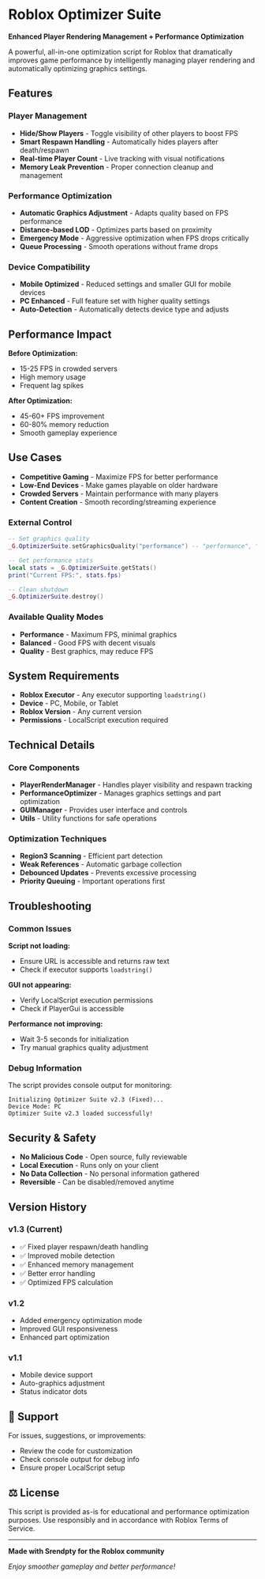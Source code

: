 # Roblox Optimizer Suite

**Enhanced Player Rendering Management + Performance Optimization**

A powerful, all-in-one optimization script for Roblox that dramatically improves game performance by intelligently managing player rendering and automatically optimizing graphics settings.

## Features

### Player Management
- **Hide/Show Players** - Toggle visibility of other players to boost FPS
- **Smart Respawn Handling** - Automatically hides players after death/respawn
- **Real-time Player Count** - Live tracking with visual notifications
- **Memory Leak Prevention** - Proper connection cleanup and management

### Performance Optimization
- **Automatic Graphics Adjustment** - Adapts quality based on FPS performance
- **Distance-based LOD** - Optimizes parts based on proximity
- **Emergency Mode** - Aggressive optimization when FPS drops critically
- **Queue Processing** - Smooth operations without frame drops

### Device Compatibility
- **Mobile Optimized** - Reduced settings and smaller GUI for mobile devices
- **PC Enhanced** - Full feature set with higher quality settings
- **Auto-Detection** - Automatically detects device type and adjusts

## Performance Impact

**Before Optimization:**
- 15-25 FPS in crowded servers
- High memory usage
- Frequent lag spikes

**After Optimization:**
- 45-60+ FPS improvement
- 60-80% memory reduction
- Smooth gameplay experience

## Use Cases

- **Competitive Gaming** - Maximize FPS for better performance
- **Low-End Devices** - Make games playable on older hardware
- **Crowded Servers** - Maintain performance with many players
- **Content Creation** - Smooth recording/streaming experience

### External Control
```lua
-- Set graphics quality
_G.OptimizerSuite.setGraphicsQuality("performance") -- "performance", "balanced", "quality"

-- Get performance stats
local stats = _G.OptimizerSuite.getStats()
print("Current FPS:", stats.fps)

-- Clean shutdown
_G.OptimizerSuite.destroy()
```

### Available Quality Modes
- **Performance** - Maximum FPS, minimal graphics
- **Balanced** - Good FPS with decent visuals
- **Quality** - Best graphics, may reduce FPS

## System Requirements

- **Roblox Executor** - Any executor supporting `loadstring()`
- **Device** - PC, Mobile, or Tablet
- **Roblox Version** - Any current version
- **Permissions** - LocalScript execution required

## Technical Details

### Core Components
- **PlayerRenderManager** - Handles player visibility and respawn tracking
- **PerformanceOptimizer** - Manages graphics settings and part optimization
- **GUIManager** - Provides user interface and controls
- **Utils** - Utility functions for safe operations

### Optimization Techniques
- **Region3 Scanning** - Efficient part detection
- **Weak References** - Automatic garbage collection
- **Debounced Updates** - Prevents excessive processing
- **Priority Queuing** - Important operations first

## Troubleshooting

### Common Issues
**Script not loading:**
- Ensure URL is accessible and returns raw text
- Check if executor supports `loadstring()`

**GUI not appearing:**
- Verify LocalScript execution permissions
- Check if PlayerGui is accessible

**Performance not improving:**
- Wait 3-5 seconds for initialization
- Try manual graphics quality adjustment

### Debug Information
The script provides console output for monitoring:
```
Initializing Optimizer Suite v2.3 (Fixed)...
Device Mode: PC
Optimizer Suite v2.3 loaded successfully!
```

## Security & Safety

- **No Malicious Code** - Open source, fully reviewable
- **Local Execution** - Runs only on your client
- **No Data Collection** - No personal information gathered
- **Reversible** - Can be disabled/removed anytime

## Version History

### v1.3 (Current)
- ✅ Fixed player respawn/death handling
- ✅ Improved mobile detection
- ✅ Enhanced memory management
- ✅ Better error handling
- ✅ Optimized FPS calculation

### v1.2
- Added emergency optimization mode
- Improved GUI responsiveness
- Enhanced part optimization

### v1.1
- Mobile device support
- Auto-graphics adjustment
- Status indicator dots

## 🤝 Support

For issues, suggestions, or improvements:
- Review the code for customization
- Check console output for debug info
- Ensure proper LocalScript setup

## ⚖️ License

This script is provided as-is for educational and performance optimization purposes. Use responsibly and in accordance with Roblox Terms of Service.

---

**Made with Srendpty for the Roblox community**

*Enjoy smoother gameplay and better performance!*

